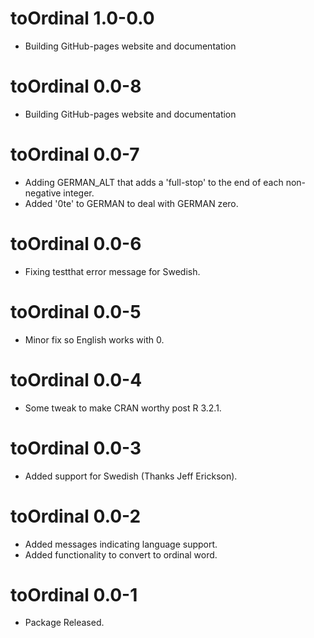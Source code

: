 # toOrdinal 1.0-0.0

* Building GitHub-pages website and documentation

# toOrdinal 0.0-8

* Building GitHub-pages website and documentation

# toOrdinal 0.0-7

* Adding GERMAN_ALT that adds a 'full-stop' to the end of each non-negative integer.
* Added '0te' to GERMAN to deal with GERMAN zero.

# toOrdinal 0.0-6

* Fixing testthat error message for Swedish.

# toOrdinal 0.0-5

* Minor fix so English works with 0.

# toOrdinal 0.0-4

* Some tweak to make CRAN worthy post R 3.2.1.

# toOrdinal 0.0-3

* Added support for Swedish (Thanks Jeff Erickson).

# toOrdinal 0.0-2

* Added messages indicating language support.
* Added functionality to convert to ordinal word.

# toOrdinal 0.0-1

* Package Released.
